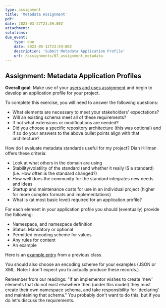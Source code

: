```yaml
---
type: assignment
title: 'Metadata Assignment'
pdf:
date: 2023-03-27T23:59:00Z
attachment:
solutions:
due_event:
    type: due    
    date: 2023-05-12T23:59:00Z
    description: 'Submit Metadata Application Profile'
    url: /assignments/07_assignment_metadata
---
```

## Assignment: Metadata Application Profiles
<!--
[metadata folder](https://github.com/OpenDataLiteracy/LIS-598-DataCuration2-Sp2019/tree/master/Metadata-Examples)
-->
**Overall goal**: Make use of your [users and uses assignment](https://norlab.github.io/LIS-546-SPR2021/assignments/04_assignment_users_and_uses) and begin to develop an application profile for your project.

To complete this exercise, you will need to answer the following questions:
- What elements are necessary to meet your stakeholders' expectations?
- Will an existing schema meet all of these requirements?
- If not what extensions or modifications are needed?
- Did you choose a specific repository architecture (this was optional) and if so do your answers to the above bullet points align with that architecture?

How do I evaluate metadata standards useful for my project? Dian Hillman offers these criteria:
- Look at what others in the domain are using
- Stability/volatility of the standard (and whether it really IS a standard) (i.e. How often is the standard changed?)
- How well does the community for the standard integrates new needs and ideas
- Startup and maintenance costs for use in an individual project (higher for more complex formats and implementations)
- What is (at most basic level) required for an application profile?

For each element in your application profile you should (eventually) provide the following:
- Namespace, and namespace definition
- Status: Mandatory or optional
- Permitted encoding scheme for values
- Any rules for content
- An example

Here is an [example entry](https://github.com/RochelleLundy/INFX-551-Spring2017/tree/master/r3Recycling/protocolReport/metadata) from a previous class.

You should also choose an encoding scheme for your examples (JSON or XML. Note: I don't expect you to actually produce these records.)

Remember from our readings: "If an implementor wishes to create 'new' elements that do not exist elsewhere then (under this model) they must create their own namespace schema, and take responsibility for 'declaring' and maintaining that schema." You probably don't want to do this, but if you do let's discuss the requirements.
